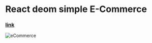 # React deom simple E-Commerce
### [link](https://react-demo-project1.netlify.app/)

![eCommerce](https://encrypted-tbn0.gstatic.com/images?q=tbn:ANd9GcR72IJqWCJ0KLFwLut3SkaSfE1sebRrVO8_L2z_Am6olC7LAqo-wnQIJzjia_EBIL9j3x4&usqp=CAU)